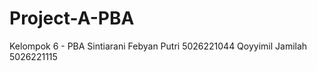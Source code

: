 # Project-A-PBA
Kelompok 6 - PBA
Sintiarani Febyan Putri  5026221044
Qoyyimil Jamilah         5026221115

